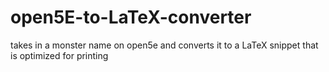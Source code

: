 # open5E-to-LaTeX-converter
takes in a monster name on open5e and converts it to a LaTeX snippet that is optimized for printing
